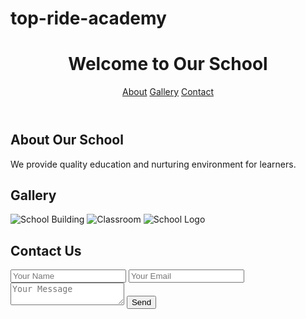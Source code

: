 # top-ride-academy<!DOCTYPE html>
<html lang="en">
<head>
  <meta charset="UTF-8">
  <meta name="viewport" content="width=device-width, initial-scale=1.0">
  <title>My School Website</title>
  <link rel="stylesheet" href="style.css">
</head>
<body>
  <header>
    <h1>Welcome to Our School</h1>
    <nav>
      <a href="#about">About</a>
      <a href="#gallery">Gallery</a>
      <a href="#contact">Contact</a>
    </nav>
  </header>

  <section id="about">
    <h2>About Our School</h2>
    <p>We provide quality education and nurturing environment for learners.</p>
  </section>

  <section id="gallery">
    <h2>Gallery</h2>
    <div class="gallery">
      <img src="images/school1.jpg" alt="School Building">
      <img src="images/school2.jpg" alt="Classroom">
      <img src="images/logo.png" alt="School Logo">
    </div>
  </section>

  <section id="contact">
    <h2>Contact Us</h2>
    <form id="contactForm">
      <input type="text" placeholder="Your Name" required>
      <input type="email" placeholder="Your Email" required>
      <textarea placeholder="Your Message" required></textarea>
      <button type="submit">Send</button>
    </form>
    <p id="msg"></p>
  </section>

  <script src="script.js"></script>
</body>
</html>

